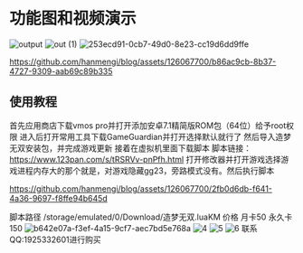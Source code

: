 # 功能图和视频演示
![output](https://github.com/hanmengi/blog/assets/126067700/ec9634ab-e58b-4a34-bd40-9c65cf1df292)
![out (1)](https://github.com/hanmengi/blog/assets/126067700/0284506c-7c3c-4a66-9493-f26fc7a02b0a)
![253ecd91-0cb7-49d0-8e23-cc19d6dd9ffe](https://github.com/hanmengi/blog/assets/126067700/09e73bf5-657e-4dd1-8b5f-dda80170a999)

https://github.com/hanmengi/blog/assets/126067700/b86ac9cb-8b37-4727-9309-aab69c89b335

## 使用教程
首先应用商店下载vmos pro并打开添加安卓7.1精简版ROM包（64位）给予root权限
进入后打开常用工具下载GameGuardian并打开选择默认就行了
然后导入造梦无双安装包，并完成游戏更新
接着在虚拟机里面下载脚本
脚本链接：https://www.123pan.com/s/tRSRVv-pnPfh.html
打开修改器并打开游戏选择游戏进程内存大的那个就是，对游戏隐藏gg23，旁路模式没有。然后执行脚本

https://github.com/hanmengi/blog/assets/126067700/2fb0d6db-f641-4a36-9697-f8ffe94b645d

脚本路径
/storage/emulated/0/Download/造梦无双.luaKM
价格 月卡50 永久卡150
![b642e07a-f3ef-4a15-9cf7-aec7bd5e768a](https://github.com/hanmengi/blog/assets/126067700/ab4a40a1-8a83-48c6-9e80-f4fc42373cb4)
![4](https://github.com/hanmengi/blog/assets/126067700/babcde99-e188-432b-a235-b5905c4ddef8)
![5](https://github.com/hanmengi/blog/assets/126067700/48115d6c-fc25-46e1-8ba0-63c0a6fba626)
![6](https://github.com/hanmengi/blog/assets/126067700/734f42c8-17f2-471a-b490-1612c5e97682)
联系QQ:1925332601进行购买